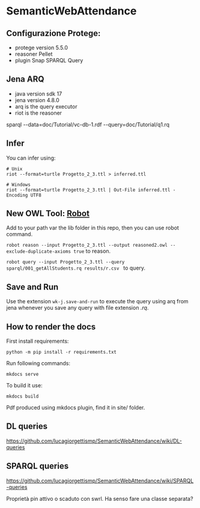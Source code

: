 # SemanticWebAttendance

## Configurazione Protege:
- protege version 5.5.0
- reasoner Pellet
- plugin Snap SPARQL Query

## Jena ARQ
- java version sdk 17
- jena version 4.8.0
- arq is the query executor
- riot is the reasoner

sparql --data=doc/Tutorial/vc-db-1.rdf --query=doc/Tutorial/q1.rq

## Infer

You can infer using:

```
# Unix
riot --format=turtle Progetto_2_3.ttl > inferred.ttl

# Windows
riot --format=turtle Progetto_2_3.ttl | Out-File inferred.ttl -Encoding UTF8
```

## New OWL Tool: [Robot]()

Add to your path var the lib folder in this repo, then you can use robot command.

`robot reason --input Progetto_2_3.ttl --output reasoned2.owl --exclude-duplicate-axioms true` to reason.

`robot query --input Progetto_2_3.ttl --query sparql/001_getAllStudents.rq results/r.csv ` to query.

## Save and Run

Use the extension `wk-j.save-and-run` to execute the query using arq from jena whenever you save any query with file extension *.rq*.

## How to render the docs

First install requirements:

```
python -m pip install -r requirements.txt
```

Run following commands:

```
mkdocs serve
```

To build it use:

```
mkdocs build
```

Pdf produced using mkdocs plugin, find it in site/ folder.

## DL queries
https://github.com/lucagiorgettismp/SemanticWebAttendance/wiki/DL-queries

## SPARQL queries
https://github.com/lucagiorgettismp/SemanticWebAttendance/wiki/SPARQL-queries


Proprietà pin attivo o scaduto con swrl. Ha senso fare una classe separata?